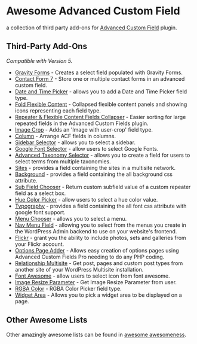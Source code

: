 Awesome Advanced Custom Field
===========

a collection of third party add-ons for [Advanced Custom Field](http://www.advancedcustomfields.com/) plugin.

## Third-Party Add-Ons
*Compatible with Version 5.*

* [Gravity Forms](https://github.com/stormuk/Gravity-Forms-ACF-Field) - Creates a select field populated with Gravity Forms.
* [Contact Form 7](https://github.com/taylormsj/acf-cf7) - Store one or multiple contact forms in an advanced custom field.
* [Date and Time Picker](https://github.com/soderlind/acf-field-date-time-picker) - allows you to add a Date and Time Picker field type.
* [Fold Flexible Content](https://github.com/urre/acf-fold-flexible) - Collapsed flexible content panels and showing icons representing each field type.
* [Repeater & Flexible Content Fields Collapser](https://github.com/mrwweb/ACF-Repeater-Collapser) - Easier sorting for large repeated fields in the Advanced Custom Fields plugin.
* [Image Crop](https://github.com/andersthorborg/ACF-Image-Crop) - Adds an 'Image with user-crop' field type.
* [Column](https://github.com/tmconnect/ACF-Column-Field) - Arrange ACF fields in columns.
* [Sidebar Selector](https://github.com/danielpataki/acf-sidebar-selector) - allows you to select a sidebar.
* [Google Font Selector](https://github.com/wp-plugins/acf-google-font-selector-field) - allow users to select Google Fonts.
* [Advanced Taxonomy Selector](https://github.com/danielpataki/acf-advanced-taxonomy-selector) - allows you to create a field for users to select terms from multiple taxonomies.
* [Sites](https://github.com/jonathan-dejong/acf-sites) - provides a field containing the sites in a multisite network.
* [Background](https://github.com/reyhoun/acf-background) - provides a field containing the all background css attribute.
* [Sub Field Chooser](https://github.com/reyhoun/acf-subfield-chooser) - Return custom subfield value of a custom repeater field as a select box.
* [Hue Color Picker](https://github.com/reyhoun/acf-hue-color-picker) - allow users to select a hue color value.
* [Typography](https://github.com/reyhoun/acf-typography) - provides a field containing the all font css attribute with google font support.
* [Menu Chooser](https://github.com/reyhoun/acf-menu-chooser) - allows you to select a menu.
* [Nav Menu Field](https://github.com/jgraup/advanced-custom-fields-nav-menu-field) - allowing you to select from the menus you create in the WordPress Admin backend to use on your website's frontend.
* [Flickr](https://github.com/phuisman88/flickrfield) - grant you the ability to include photos, sets and galleries from your Flickr account.
* [Options Page Adder](https://github.com/Hube2/acf-options-page-adder) - Allows easy creation of options pages using Advanced Custom Fields Pro needing to do any PHP coding.
* [Relationship Multisite](https://github.com/tmconnect/acf-relationship-multisite) - Get post, pages and custom post types from another site of your WordPress Multisite installation.
* [Font Awesome](https://wordpress.org/plugins/advanced-custom-fields-font-awesome/) - allow users to select icon from font awesome.
* [Image Resize Parameter](https://github.com/reyhoun/acf-image-resize-parameter) - Get Image Resize Parameter from user.
* [RGBA Color](https://github.com/reyhoun/acf-rgba-color) - RGBA Color Picker field type.
* [Widget Area](https://github.com/dustyf/acf-widget-area) - Allows you to pick a widget area to be displayed on a page.


## Other Awesome Lists
Other amazingly awesome lists can be found in [awesome awesomeness](https://github.com/bayandin/awesome-awesomeness).